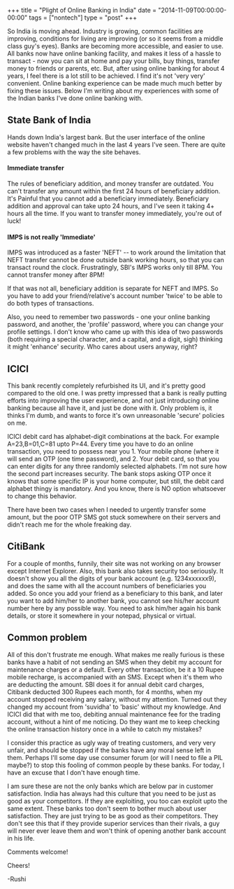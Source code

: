 +++
title = "Plight of Online Banking in India"
date = "2014-11-09T00:00:00-00:00"
tags = ["nontech"]
type = "post"
+++


So India is moving ahead. Industry is growing, common facilities are improving,
conditions for living are improving (or so it seems from a middle class guy's
eyes). Banks are becoming more accessible, and easier to use. All banks now
have online banking facility, and makes it less of a hassle to transact - now
you can sit at home and pay your bills, buy things, transfer money to friends
or parents, etc. But, after using online banking for about 4 years, I feel
there is a lot still to be achieved. I find it's not 'very very' convenient.
Online banking experience can be made much much better by fixing these issues.
Below I'm writing about my experiences with some of the Indian banks I've done
online banking with.

## State Bank of India
Hands down India's largest bank. But the user interface of the online website
haven't changed much in the last 4 years I've seen. There are quite a few
problems with the way the site behaves. 

#### Immediate transfer
The rules of beneficiary addition, and
money transfer are outdated. You can't transfer any amount within the first 24
hours of beneficiary addition. It's Painful that you cannot add a
beneficiary immediately. Beneficiary addition and approval can take upto 24
hours, and I've seen it taking 4+ hours all the time. If you want to transfer
money immediately, you're out of luck!

#### IMPS is not really 'Immediate'
IMPS was introduced as a faster 'NEFT' -- to work around the limitation that
NEFT transfer cannot be done outside bank working hours, so that you can
transact round the clock. Frustratingly, SBI's IMPS works only till 8PM. You
cannot transfer money after 8PM!

If that was not all, beneficiary addition is separate for NEFT and IMPS. So you
have to add your friend/relative's account number 'twice' to be able to do both
types of transactions.

Also, you need to remember two passwords - one your online banking password,
and another, the 'profile' password, where you can change your profile
settings. I don't know who came up with this idea of two passwords (both
requiring a special character, and a capital, and a digit, sigh) thinking it
might 'enhance' security. Who cares about users anyway, right?

## ICICI
This bank recently completely refurbished its UI, and it's pretty good compared
to the old one. I was pretty impressed that a bank is really putting efforts
into improving the user experience, and not just introducing online banking
because all have it, and just be done with it. Only problem is, it thinks I'm
dumb, and wants to force it's own unreasonable 'secure' policies on me.

ICICI debit card has alphabet-digit combinations at the back. For example
A=23,B=01,C=81 upto P=44. Every time you have to do an online transaction, you
need to possess near you 1. Your mobile phone (where it will send an OTP (one
time password), and 2. Your debit card, so that you can enter digits for any
three randomly selected alphabets. I'm not sure how the second part increases
security. The bank stops asking OTP once it knows that some specific IP is your
home computer, but still, the debit card alphabet thingy is mandatory. And you
know, there is NO option whatsoever to change this behavior.

There have been two cases when I needed to urgently transfer some amount, but the
poor OTP SMS got stuck somewhere on their servers and didn't reach me for the
whole freaking day.

## CitiBank
For a couple of months, funnily, their site was not working on any browser except
Internet Explorer. Also, this bank also takes security too seriously. It
doesn't show you all the digits of your bank account (e.g. 1234xxxxxx9), and
does the same with all the account numbers of beneficiaries you added. So once
you add your friend as a beneficiary to this bank, and later you want to add
him/her to another bank, you cannot see his/her account number here by any
possible way. You need to ask him/her again his bank details, or store it
somewhere in your notepad, physical or virtual.


## Common problem
All of this don't frustrate me enough. What makes me really furious is
these banks have a habit of not sending an SMS when they debit my account for
maintenance charges or a default. Every other transaction, be it a 10 Rupee
mobile recharge, is accompanied with an SMS. Except when it's them who are
deducting the amount. SBI does it for annual debit card charges, Citibank
deducted 300 Rupees each month, for 4 months, when my account stopped 
receiving any salary, without my attention. Turned out they changed my account
from 'suvidha' to 'basic' without my knowledge. And ICICI did that with me too,
debiting annual maintenance fee for the trading account, without a hint of me
noticing. Do they want me to keep checking the online transaction history once
in a while to catch my mistakes?

I consider this practice as ugly way of treating customers, and very very unfair, and should be stopped if the banks
have any moral sense left in them. Perhaps I'll some day use consumer forum (or
will I need to file a PIL maybe?)
to stop this fooling of common people by
these banks. For today, I have an excuse that I don't have enough time.

I am sure these are not the only banks which are below par in customer
satisfaction. India has always had this culture that you need to be just as
good as your competitors. If they are exploiting, you too can exploit upto the
same extent. These banks too don't seem to bother much about user satisfaction.
They are just trying to be as good as their competitors. They don't see this
that if they provide superior services than their rivals, a guy will never ever
leave them and won't think of opening another bank account in his life.

Comments welcome!

Cheers!

-Rushi
